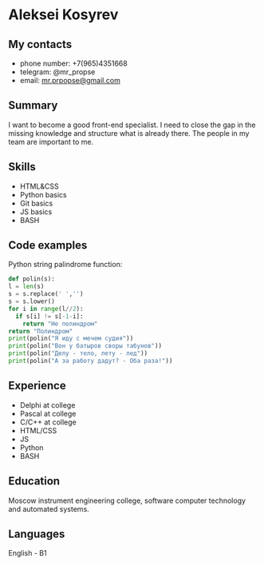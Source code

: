 
# Aleksei Kosyrev
## My contacts
* phone number: +7(965)4351668 
* telegram: @mr_propse
* email: mr.prpopse@gmail.com
      
## Summary
I want to become a good front-end specialist. I need to close the gap in the missing knowledge and structure what is already there. The people in my team are important to me.
## Skills
* HTML&CSS
* Python basics
* Git basics
* JS basics
* BASH
## Code examples
Python string palindrome function:    
```python  
def polin(s):  
l = len(s)  
s = s.replace(' ','')  
s = s.lower()  
for i in range(l//2):  
  if s[i] != s[-1-i]:   
    return "Не полиндром"  
return "Полиндром"   
print(polin("Я иду с мечем судия"))  
print(polin("Вон у батыров своры табунов"))  
print(polin("Делу - тело, лету - лед"))  
print(polin("А за работу дадут? - Оба раза!"))  
```        
## Experience
* Delphi at college
* Pascal at college
* С/C++ at college
* HTML/CSS
* JS
* Python
* BASH
## Education
Moscow instrument engineering сollege, software computer technology and automated systems.
## Languages
English - B1
       
